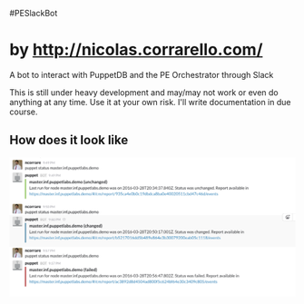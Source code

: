 #PESlackBot
# by http://nicolas.corrarello.com/

A bot to interact with PuppetDB and the PE Orchestrator through Slack

This is still under heavy development and may/may not work or even do anything at any time. Use it at your own risk.
I'll write documentation in due course.

## How does it look like
<img alt="puppet status node screenshot" src="https://raw.githubusercontent.com/ncorrare/pe-slack-bot/master/docs/status.png">
